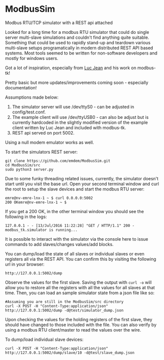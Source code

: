 # ModbusSim
Modbus RTU/TCP simulator with a REST api attached

Looked for a long time for a modbus RTU simulator that could do single server multi-slave simulations and couldn't find anything quite suitable. Something that could be used to rapidly stand-up and teardown various multi-slave setups programatically in modern distributed REST API based systems. Most tools seemed to be written for non-software developers and mostly for windows users.

Got a lot of inspiration, especially from [Luc Jean](https://github.com/ljean) and his work on modbus-tk!

Pretty basic but more updates/improvements coming soon - especially documentation!

Assumptions made below:
1. The simulator server will use /dev/ttyS0 - can be adjusted in config/test.conf.
2. The example client will use /dev/ttyUSB0 - can also be adjust but is currently hardcoded in the slightly modified version of the example client written by Luc Jean and included with modbus-tk.
3. REST api served on port 5002.

Using a null modem emulator works as well.

To start the simulators REST server:
```
git clone https://github.com/emdem/ModbusSim.git
cd ModbusSim/src
sudo python3 server.py
```

Due to some funky threading related issues, currently, the simulator doesn't start until you visit the base url. Open your second terminal window and curl the root to setup the slave devices and start the modbus RTU server:
```
emre@nv-emre-lnx-1 ~ $ curl 0.0.0.0:5002
200 OKemre@nv-emre-lnx-1 ~ $ 
```

If you get a 200 OK, in the other terminal window you should see the following in the logs:
```
127.0.0.1 - - [13/Jul/2016 11:22:28] "GET / HTTP/1.1" 200 -
modbus_tk.simulator is running...
```
It is possible to interact with the simulator via the console here to issue commands to add slaves/changes values/add blocks.

You can dump/load the state of all slaves or individual slaves or even registers all via the REST API. You can confirm this by visiting the following url in your browser:
```
http://127.0.0.1:5002/dump
```

Observe the values for the first slave. Saving the output with `curl -o` will allow you to restore all the registers with all the values for all slaves at that time. Then, you can load an sample simulator state from a json file like so:
```
#Assuming you are still in the ModbusSim/src directory
curl -X POST -H "Content-Type:application/json" http://127.0.0.1:5002/dump -d@test/simulator_dump.json
```
Upon checking the values for the holding registers of the first slave, they should have changed to those included with the file. You can also verify by using a modbus RTU client/master to read the values over the wire.

To dump/load individual slave devices:
```
curl -X POST -H "Content-Type:application/json" http://127.0.0.1:5002/dump/slave/10 -d@test/slave_dump.json
```
